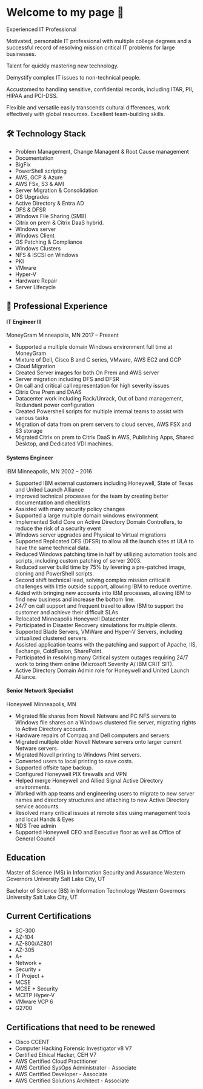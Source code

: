 # Welcome to my page 👋
Experienced IT Professional

Motivated, personable IT professional with multiple college degrees and a successful record of resolving mission critical IT problems for large businesses.

Talent for quickly mastering new technology.

Demystify complex IT issues to non-technical people. 

Accustomed to handling sensitive, confidential records, including ITAR, PII, HIPAA and PCI-DSS. 

Flexible and versatile easily transcends cultural differences, work effectively with global resources. Excellent team-building skills.

## 🛠 Technology Stack

* Problem Management, Change Managent & Root Cause management
* Documentation
* BigFix
* PowerShell scripting
* AWS, GCP & Azure
* AWS FSx, S3 & AMI
* Server Migration & Consolidation
* OS Upgrades
* Active Directory & Entra AD
* DFS & DFSR
* Windows File Sharing (SMB)
* Citrix on prem & Citrix DaaS hybrid. 
* Windows server
* Windows Client
* OS Patching & Compliance
* Windows Clusters
* NFS & ISCSI on Windows
* PKI
* VMware
* Hyper-V
* Hardware Repair
* Server Lifecycle

## 🔭 Professional Experience

#### IT Engineer III

MoneyGram Minneapolis, MN
2017 – Present
*	Supported a multiple domain Windows environment full time at MoneyGram
*	Mixture of Dell, Cisco B and C series, VMware, AWS EC2 and GCP
*	Cloud Migration
*	Created Server images for both On Prem and AWS server
*	Server migration including DFS and DFSR
*	On call and critical call representation for high severity issues
*	Citrix One Prem and DAAS
*	Datacenter work including Rack/Unrack, Out of band management, Redundant power configuration
*	Created Powershell scripts for multiple internal teams to assist with various tasks
*	Migration of data from on prem servers to cloud serves, AWS FSX and S3 storage
*	Migrated Citrix on prem to Citrix DaaS in AWS, Publishing Apps, Shared Desktop, and Dedicated VDI machines.


#### Systems Engineer

IBM Minneapolis, MN
2002 – 2016
*	Supported IBM external customers including Honeywell, State of Texas and United Launch Alliance
*	Improved technical processes for the team by creating better documentation and checklists
*	Assisted with many security policy changes
*	Supported a large multiple domain windows environment
*	Implemented Solid Core on Active Directory Domain Controllers, to reduce the risk of a security event
*	Windows server upgrades and Physical to Virtual migrations 
*	Supported Replicated DFS (DFSR) to allow all the launch sites at ULA to have the same technical data.
*	Reduced Windows patching time in half by utilizing automation tools and scripts, including custom patching of server 2003.
*	Reduced server build time by 75% by levering a pre-patched image, cloning and PowerShell scripts.
*	Second shift technical lead, solving complex mission critical it challenges with little outside support, allowing IBM to reduce overtime.
*	Aided with bringing new accounts into IBM processes, allowing IBM to find new business and increase the bottom line.
*	24/7 on call support and frequent travel to allow IBM to support the customer and achieve their difficult SLAs  
*	Relocated Minneapolis Honeywell Datacenter
*	Participated in Disaster Recovery simulations for multiple clients.
*	Supported Blade Servers, VMWare and Hyper-V Servers, including virtualized clustered servers.
*	Assisted application teams with the patching and support of Apache, IIS, Exchange, ColdFusion, SharePoint.
*	Participated in resolving many Critical system outages requiring 24/7 work to bring them online (Microsoft Severity A/ IBM CRIT SIT).
*	Active Directory Domain Admin role for Honeywell and United Launch Alliance.

#### Senior Network Specialist

Honeywell Minneapolis, MN
*	Migrated file shares from Novell Netware and PC NFS servers to Windows file shares on a Windows clustered file server, migrating rights to Active Directory accounts.
*	Hardware repairs of Compaq and Dell computers and servers.
*	Migrated multiple older Novell Netware servers onto larger current Netware servers. 
*	Migrated Novell printing to Windows Print servers.
*	Converted users to local printing to save costs.
*	Supported offsite tape backup.
*	Configured Honeywell PIX firewalls and VPN
*	Helped merge Honeywell and Allied Signal Active Directory environments.
*	Worked with app teams and engineering users to migrate to new server names and directory structures and attaching to new Active Directory service accounts.
*	Resolved many critical issues at remote sites using management tools and local Hands & Eyes
*	NDS Tree admin
*	Supported Honeywell CEO and Executive floor as well as Office of General Council
  
## Education

Master of Science (MS) in Information Security and Assurance
Western Governors University Salt Lake City, UT

Bachelor of Science (BS) in Information Technology
Western Governors University Salt Lake City, UT

## Current Certifications
* SC-300
* AZ-104
* AZ-800/AZ801
* AZ-305
* A+
* Network +
* Security +
* IT Project +
* MCSE
* MCSE + Security
* MCITP Hyper-V
* VMware VCP 6
* G2700

## Certifications that need to be renewed
* Cisco CCENT
* Computer Hacking Forensic Investigator v8 V7
* Certified Ethical Hacker, CEH V7
* AWS Certified Cloud Practitioner
* AWS Certified SysOps Administrator - Associate
* AWS Certified Developer - Associate
* AWS Certified Solutions Architect - Associate

